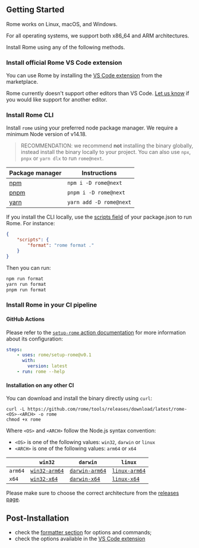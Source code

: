 ## Getting Started

Rome works on Linux, macOS, and Windows.

For all operating systems, we support both x86_64 and ARM architectures.

Install Rome using any of the following methods.

### Install official Rome VS Code extension

You can use Rome by installing the [VS Code extension](https://marketplace.visualstudio.com/items?itemName=rome.rome) from the marketplace.

Rome currently doesn't support other editors than VS Code. [Let us know](https://github.com/rome/tools/discussions/categories/suggestions) if you would like support for another editor.

### Install Rome CLI

Install `rome` using your preferred node package manager. We require a minimum Node version of v14.18.

> RECOMMENDATION: we recommend **not** installing the binary globally, instead install the binary
> locally to your project. You can also use `npx`, `pnpx` or `yarn dlx` to run `rome@next`.


| Package manager               | Instructions            |
|-------------------------------|-------------------------|
| [npm](https://www.npmjs.com/) | `npm i -D rome@next`    |
| [pnpm](https://pnpm.io/)      | `pnpm i -D rome@next `  |
| [yarn](https://yarnpkg.com/)  | `yarn add -D rome@next` |

If you install the CLI locally, use the [scripts field](https://docs.npmjs.com/cli/v8/using-npm/scripts) of your package.json to run Rome. For instance:

```json
{
	"scripts": {
		"format": "rome format ."
	}
}
```

Then you can run:

```bash
npm run format
yarn run format
pnpm run format
```

### Install Rome in your CI pipeline

#### GitHub Actions

Please refer to the [`setup-rome` action documentation](https://github.com/rome/setup-rome#usage) for more information about its configuration:

```yaml
steps:
    - uses: rome/setup-rome@v0.1
      with:
        version: latest
    - run: rome --help
```

#### Installation on any other CI

You can download and install the binary directly using `curl`:

```shell
curl -L https://github.com/rome/tools/releases/download/latest/rome-<OS>-<ARCH> -o rome
chmod +x rome
```

Where `<OS>` and `<ARCH>` follow the Node.js syntax convention:

- `<OS>` is one of the following values: `win32`, `darwin` or `linux`
- `<ARCH>` is one of the following values: `arm64` or `x64`


|         | `win32`         | `darwin`         | `linux`         |
|---------|-----------------|------------------|-----------------|
| `arm64` | [`win32-arm64`] | [`darwin-arm64`] | [`linux-arm64`] |
| `x64`   | [`win32-x64`]   | [`darwin-x64`]   | [`linux-x64`]   |

Please make sure to choose the correct architecture from the [releases page](https://github.com/rome/tools/releases).


## Post-Installation

- check the [formatter section](/formatter#use-the-formatter-with-the-cli) for options and commands;
- check the options available in the [VS Code extension](/formatter#use-the-formatter-with-the-vscode-extension)


[`win32-arm64`]: https://github.com/rome/tools/releases/latest/download/rome-win32-arm64.exe
[`darwin-arm64`]: https://github.com/rome/tools/releases/latest/download/rome-darwin-arm64
[`linux-arm64`]: https://github.com/rome/tools/releases/latest/download/rome-linux-arm64
[`win32-x64`]: https://github.com/rome/tools/releases/latest/download/rome-win32-x64.exe
[`darwin-x64`]: https://github.com/rome/tools/releases/latest/download/rome-darwin-x64
[`linux-x64`]: https://github.com/rome/tools/releases/latest/download/rome-linux-x64
